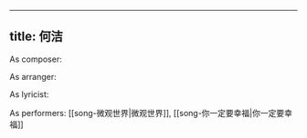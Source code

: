 
---
title: 何洁
---
As composer: 

As arranger: 

As lyricist: 

As performers: [[song-微观世界|微观世界]], [[song-你一定要幸福|你一定要幸福]]
